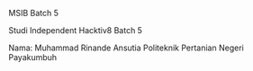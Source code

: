 MSIB Batch 5

Studi Independent Hacktiv8 Batch 5

Nama: Muhammad Rinande Ansutia
Politeknik Pertanian Negeri Payakumbuh